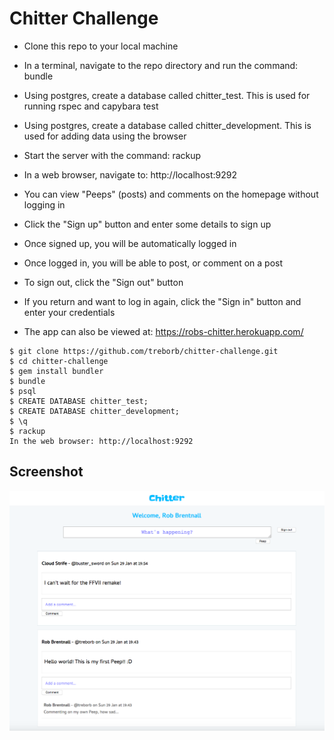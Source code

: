 Chitter Challenge
=================

* Clone this repo to your local machine
* In a terminal, navigate to the repo directory and run the command: bundle
* Using postgres, create a database called chitter_test. This is used for running rspec and capybara test
* Using postgres, create a database called chitter_development. This is used for adding data using the browser
* Start the server with the command: rackup
* In a web browser, navigate to: http://localhost:9292
* You can view "Peeps" (posts) and comments on the homepage without logging in
* Click the "Sign up" button and enter some details to sign up
* Once signed up, you will be automatically logged in
* Once logged in, you will be able to post, or comment on a post
* To sign out, click the "Sign out" button
* If you return and want to log in again, click the "Sign in" button and enter your credentials

* The app can also be viewed at: https://robs-chitter.herokuapp.com/

```
$ git clone https://github.com/treborb/chitter-challenge.git
$ cd chitter-challenge
$ gem install bundler
$ bundle
$ psql
$ CREATE DATABASE chitter_test;
$ CREATE DATABASE chitter_development;
$ \q
$ rackup
In the web browser: http://localhost:9292
```

## Screenshot

![Alt text](/app/public/img/screenshot.png?raw=true "Screenshot")
